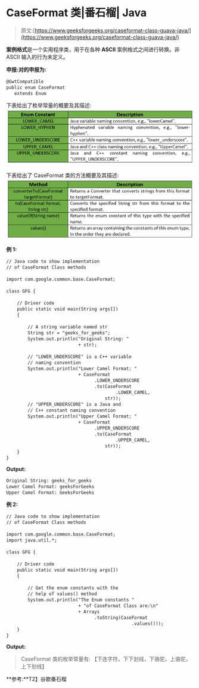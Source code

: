 # CaseFormat 类|番石榴| Java

> 原文:[https://www.geeksforgeeks.org/caseformat-class-guava-java/](https://www.geeksforgeeks.org/caseformat-class-guava-java/)

**案例格式**是一个实用程序类，用于在各种 **ASCII** 案例格式之间进行转换。非 ASCII 输入的行为未定义。

**申报:**对**的申报为:**

```
@GwtCompatible
public enum CaseFormat
   extends Enum

```

下表给出了枚举常量的概要及其描述:
![](img/0d3d124226f4a71cd6f65c204bc65b46.png)

下表给出了 CaseFormat 类的方法概要及其描述:
![](img/a2346bcd9af9206688de3335a23b9299.png)

**例 1:**

```
// Java code to show implementation
// of CaseFormat Class methods

import com.google.common.base.CaseFormat;

class GFG {

    // Driver code
    public static void main(String args[])
    {

        // A string variable named str
        String str = "geeks_for_geeks";
        System.out.println("Original String: "
                           + str);

        // "LOWER_UNDERSCORE" is a C++ variable
        // naming convention
        System.out.println("Lower Camel Format: "
                           + CaseFormat
                                 .LOWER_UNDERSCORE
                                 .to(CaseFormat
                                         .LOWER_CAMEL,
                                     str));
        // "UPPER_UNDERSCORE" is a Java and
        // C++ constant naming convention
        System.out.println("Upper Camel Format: "
                           + CaseFormat
                                 .UPPER_UNDERSCORE
                                 .to(CaseFormat
                                         .UPPER_CAMEL,
                                     str));
    }
}
```

**Output:**

```
Original String: geeks_for_geeks
Lower Camel Format: geeksForGeeks
Upper Camel Format: GeeksForGeeks

```

**例 2:**

```
// Java code to show implementation
// of CaseFormat Class methods

import com.google.common.base.CaseFormat;
import java.util.*;

class GFG {

    // Driver code
    public static void main(String args[])
    {

        // Get the enum constants with the
        // help of values() method
        System.out.println("The Enum constants "
                           + "of CaseFormat Class are:\n"
                           + Arrays
                                 .toString(CaseFormat
                                               .values()));
    }
}
```

**Output:**

> CaseFormat 类的枚举常量有:
> 【下连字符，下下划线，下骆驼，上骆驼，上下划线】

**参考:**T2】谷歌番石榴